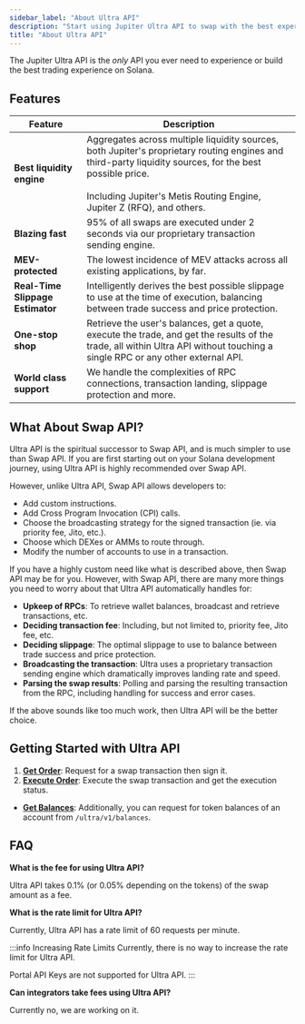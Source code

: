 ```yaml
---
sidebar_label: "About Ultra API"
description: "Start using Jupiter Ultra API to swap with the best experience."
title: "About Ultra API"
---
```


<head>
    <title>Ultra API</title>
    <meta name="twitter:card" content="summary" />
</head>

The Jupiter Ultra API is the *only* API you ever need to experience or build the best trading experience on Solana.

## Features

| Feature | Description |
| --- | --- |
| **Best liquidity engine** | Aggregates across multiple liquidity sources, both Jupiter's proprietary routing engines and third-party liquidity sources, for the best possible price.<br/><br />Including Jupiter's Metis Routing Engine, Jupiter Z (RFQ), and others. |
| **Blazing fast** | 95% of all swaps are executed under 2 seconds via our proprietary transaction sending engine. |
| **MEV-protected** | The lowest incidence of MEV attacks across all existing applications, by far. |
| **Real-Time Slippage Estimator** | Intelligently derives the best possible slippage to use at the time of execution, balancing between trade success and price protection. |
| **One-stop shop** | Retrieve the user's balances, get a quote, execute the trade, and get the results of the trade, all within Ultra API without touching a single RPC or any other external API. |
| **World class support** | We handle the complexities of RPC connections, transaction landing, slippage protection and more. |

## What About Swap API?

Ultra API is the spiritual successor to Swap API, and is much simpler to use than Swap API. If you are first starting out on your Solana development journey, using Ultra API is highly recommended over Swap API.

However, unlike Ultra API, Swap API allows developers to:

- Add custom instructions.
- Add Cross Program Invocation (CPI) calls.
- Choose the broadcasting strategy for the signed transaction (ie. via priority fee, Jito, etc.).
- Choose which DEXes or AMMs to route through.
- Modify the number of accounts to use in a transaction.

If you have a highly custom need like what is described above, then Swap API may be for you. However, with Swap API, there are many more things you need to worry about that Ultra API automatically handles for:

- **Upkeep of RPCs**: To retrieve wallet balances, broadcast and retrieve transactions, etc.
- **Deciding transaction fee**: Including, but not limited to, priority fee, Jito fee, etc.
- **Deciding slippage**: The optimal slippage to use to balance between trade success and price protection.
- **Broadcasting the transaction**: Ultra uses a proprietary transaction sending engine which dramatically improves landing rate and speed.
- **Parsing the swap results**: Polling and parsing the resulting transaction from the RPC, including handling for success and error cases.

If the above sounds like too much work, then Ultra API will be the better choice.

## Getting Started with Ultra API

1. [**Get Order**](/docs/ultra-api/get-order): Request for a swap transaction then sign it.
2. [**Execute Order**](/docs/ultra-api/execute-order): Execute the swap transaction and get the execution status.

- [**Get Balances**](/docs/ultra-api/get-balances): Additionally, you can request for token balances of an account from `/ultra/v1/balances`.

## FAQ

**What is the fee for using Ultra API?**

Ultra API takes 0.1% (or 0.05% depending on the tokens) of the swap amount as a fee.

**What is the rate limit for Ultra API?**

Currently, Ultra API has a rate limit of 60 requests per minute.

:::info Increasing Rate Limits
Currently, there is no way to increase the rate limit for Ultra API.

Portal API Keys are not supported for Ultra API.
:::

**Can integrators take fees using Ultra API?**

Currently no, we are working on it.
